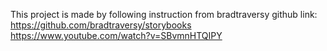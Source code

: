 This project is made by following instruction from bradtraversy
github link: https://github.com/bradtraversy/storybooks
https://www.youtube.com/watch?v=SBvmnHTQIPY